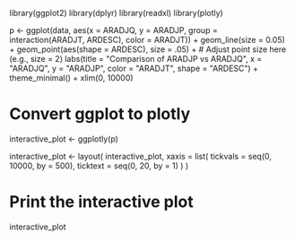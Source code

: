 library(ggplot2)
library(dplyr)
library(readxl)
library(plotly)

p <- ggplot(data, aes(x = ARADJQ, y = ARADJP, group = interaction(ARADJT, ARDESC), color = ARADJT)) +
    geom_line(size = 0.05) +
    geom_point(aes(shape = ARDESC), size = .05) +  # Adjust point size here (e.g., size = 2)
    labs(title = "Comparison of ARADJP vs ARADJQ",
         x = "ARADJQ",
         y = "ARADJP",
         color = "ARADJT",
         shape = "ARDESC") +
    theme_minimal() +
    xlim(0, 10000)

# Convert ggplot to plotly
interactive_plot <- ggplotly(p)

interactive_plot <- layout(
    interactive_plot,
    xaxis = list(
        tickvals = seq(0, 10000, by = 500),
        ticktext = seq(0, 20, by = 1)
    )
)

# Print the interactive plot
interactive_plot


